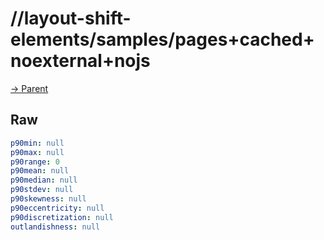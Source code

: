 
# //layout-shift-elements/samples/pages+cached+noexternal+nojs

[→ Parent](../..)


## Raw


```yaml
p90min: null
p90max: null
p90range: 0
p90mean: null
p90median: null
p90stdev: null
p90skewness: null
p90eccentricity: null
p90discretization: null
outlandishness: null

```

